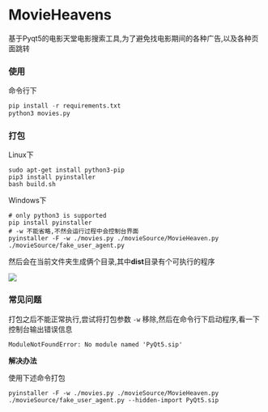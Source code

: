 # MovieHeavens

基于Pyqt5的电影天堂电影搜索工具,为了避免找电影期间的各种广告,以及各种页面跳转

### 使用

命令行下

```python
pip install -r requirements.txt
python3 movies.py
```

### 打包

Linux下

```shell
sudo apt-get install python3-pip
pip3 install pyinstaller
bash build.sh
```

Windows下

```shell
# only python3 is supported
pip install pyinstaller
# -w 不能省略,不然会运行过程中会控制台界面
pyinstaller -F -w ./movies.py ./movieSource/MovieHeaven.py ./movieSource/fake_user_agent.py
```

然后会在当前文件夹生成俩个目录,其中**dist**目录有个可执行的程序

![](http://ww2.sinaimg.cn/large/d9e82fa4jw1f7nembhbr1g20dq09nna1.gif)


### 常见问题

打包之后不能正常执行,尝试将打包参数 `-w` 移除,然后在命令行下启动程序,看一下控制台输出错误信息

```ModuleNotFoundError: No module named 'PyQt5.sip'```

**解决办法**

使用下述命令打包

```
pyinstaller -F -w ./movies.py ./movieSource/MovieHeaven.py ./movieSource/fake_user_agent.py --hidden-import PyQt5.sip 
```
